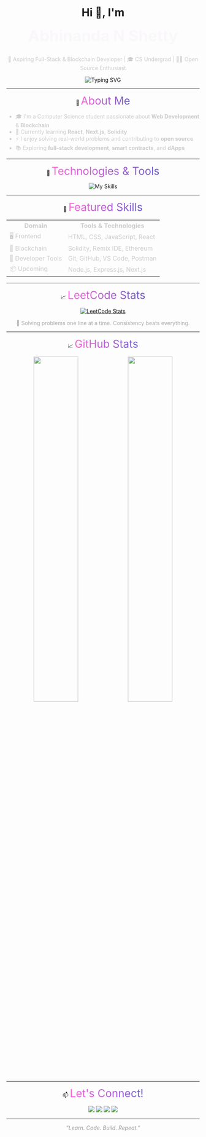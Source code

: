 <style>
@keyframes fadeInOut {
  0%, 100% { opacity: 0; }
  50% { opacity: 1; }
}
.fade-text {
  animation: fadeInOut 3s infinite;
  font-size: 2.5rem;
  color: #BC45DA;
  margin-top: 0;
}
</style>

<h1 align="center">Hi 👋, I'm</h1>
<h1 align="center" class="fade-text">Abhinanda N Shetty</h1>

<p align="center" style="color: #CCCCCC;">
  🚀 Aspiring Full-Stack & Blockchain Developer | 🎓 CS Undergrad | 👨‍💻 Open Source Enthusiast
</p>

<p align="center">
  <img src="https://readme-typing-svg.herokuapp.com?font=Fira+Code&size=22&pause=1000&color=F76EFF&center=true&vCenter=true&width=435&lines=Building+Frontend+Apps+with+React;Learning+Blockchain+%26+Solidity;Contributing+to+Open+Source" alt="Typing SVG" />
</p>

---

<p align="center">
  🧠 <span style="background: linear-gradient(to right, #ff61da, #6a5acd); -webkit-background-clip: text; color: transparent; font-size: 28px;">About Me</span>
</p>

<ul style="color: #CCCCCC;">
  <li>🎓 I'm a Computer Science student passionate about <b>Web Development</b> & <b>Blockchain</b></li>
  <li>🌱 Currently learning <b>React</b>, <b>Next.js</b>, <b>Solidity</b></li>
  <li>⚡ I enjoy solving real-world problems and contributing to <b>open source</b></li>
  <li>📚 Exploring <b>full-stack development</b>, <b>smart contracts</b>, and <b>dApps</b></li>
</ul>

---

<p align="center">
  🔧 <span style="background: linear-gradient(to right, #ff61da, #6a5acd); -webkit-background-clip: text; color: transparent; font-size: 28px;">Technologies & Tools</span>
</p>

<p align="center">
  <img src="https://skillicons.dev/icons?i=html,css,js,react,solidity,nextjs,git,github,vscode" alt="My Skills" />
</p>

---

<p align="center">
  📌 <span style="background: linear-gradient(to right, #ff61da, #6a5acd); -webkit-background-clip: text; color: transparent; font-size: 28px;">Featured Skills</span>
</p>

<table align="center" style="color: #CCCCCC;">
  <tr><th>Domain</th><th>Tools & Technologies</th></tr>
  <tr><td>🖥️ Frontend</td><td>HTML, CSS, JavaScript, React</td></tr>
  <tr><td>🔐 Blockchain</td><td>Solidity, Remix IDE, Ethereum</td></tr>
  <tr><td>🧰 Developer Tools</td><td>Git, GitHub, VS Code, Postman</td></tr>
  <tr><td>📦 Upcoming</td><td>Node.js, Express.js, Next.js</td></tr>
</table>

---

<p align="center">
  📈 <span style="background: linear-gradient(to right, #ff61da, #6a5acd); -webkit-background-clip: text; color: transparent; font-size: 28px;">LeetCode Stats</span>
</p>

<p align="center">
  <a href="https://leetcode.com/Abhinanda_Shetty/">
    <img src="https://leetcard.jacoblin.cool/Abhinanda_Shetty?theme=dark&font=Fira+Code&ext=heatmap&animation=true&border=true" alt="LeetCode Stats" />
  </a>
</p>

<p align="center" style="color: #AAAAAA;">
  🚀 Solving problems one line at a time. Consistency beats everything.
</p>

---

<p align="center">
  📈 <span style="background: linear-gradient(to right, #ff61da, #6a5acd); -webkit-background-clip: text; color: transparent; font-size: 28px;">GitHub Stats</span>
</p>

<p align="center">
  <img width="48%" src="https://github-readme-stats.vercel.app/api?username=Abhinanda-Shetty&show_icons=true&theme=radical" />
  <img width="48%" src="https://github-readme-streak-stats.herokuapp.com/?user=Abhinanda-Shetty&theme=radical" />
</p>

---

<p align="center">
  📫 <span style="background: linear-gradient(to right, #ff61da, #6a5acd); -webkit-background-clip: text; color: transparent; font-size: 28px;">Let's Connect!</span>
</p>

<p align="center">
  <a href="mailto:abhinanda2853@gmail.com"><img src="https://img.shields.io/badge/Gmail-D14836?style=for-the-badge&logo=gmail&logoColor=white"/></a>
  <a href="https://www.linkedin.com/in/abhinanda-n-shetty-6bb36b26b/"><img src="https://img.shields.io/badge/LinkedIn-blue?style=for-the-badge&logo=linkedin&logoColor=white" /></a>
  <a href="https://github.com/Abhinanda-Shetty"><img src="https://img.shields.io/badge/GitHub-100000?style=for-the-badge&logo=github&logoColor=white"/></a>
  <a href="https://x.com/__Abhinanda"><img src="https://img.shields.io/badge/X.COM-000000?style=for-the-badge&logo=x&logoColor=white"/></a>
</p>

---

<p align="center" style="color: #999999;"><i>"Learn. Code. Build. Repeat."</i></p>
